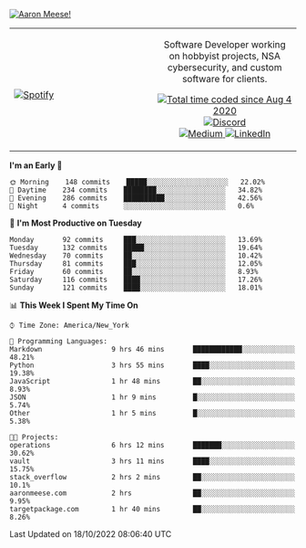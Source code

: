 [![Aaron Meese!](https://user-images.githubusercontent.com/17814535/88975338-a2aabf00-d27f-11ea-963f-8a19608716b4.png)](https://github.com/ajmeese7/readme-ascii "README ASCII")

<!-- Modified from project here: https://github.com/novatorem/novatorem -->
<table width="100%">
  <tr>
  <td width="50%">

&nbsp; <br> [![Spotify](https://ajmeese7.vercel.app/api/spotify)](https://open.spotify.com/user/ajmeese)

  </td>
  <td width="50%">
    <p align="center">
    Software Developer working on hobbyist projects, NSA cybersecurity, and custom software for clients.
    </p>
    <p align="center">
      <a href="https://wakatime.com/@f726891d-3b02-46cd-9b60-e8c59f9e2b14">
        <img src="https://wakatime.com/badge/user/f726891d-3b02-46cd-9b60-e8c59f9e2b14.svg" alt="Total time coded since Aug 4 2020" title="WakaTime" />
      </a>
      <a href="http://link.aaronmeese.com/discord">
        <img src="https://img.shields.io/badge/discord-ajmeese7%234835-369?style=flat-square&logo=discord&logoColor=white&color=purple" alt="Discord" title="Discord">
      </a>
      <br />
      <a href="https://link.aaronmeese.com/medium">
        <img src="https://img.shields.io/badge/medium-ajmeese7-1DB954?style=flat-square&logo=medium&logoColor=white" alt="Medium" title="Medium">
      </a>
      <a href="https://link.aaronmeese.com/linkedin">
        <img src="https://img.shields.io/badge/linkedIn-aaronmeese-1DB954?style=flat-square&logo=linkedin&logoColor=white&color=blue" alt="LinkedIn" title="LinkedIn">
      </a>
    </p>
  </td>

</table>

[//]: <> (The `&nbsp;` is to have Aphelion take up more space)

<!--START_SECTION:waka-->
**I'm an Early 🐤** 

```text
🌞 Morning    148 commits    █████░░░░░░░░░░░░░░░░░░░░   22.02% 
🌆 Daytime    234 commits    ████████░░░░░░░░░░░░░░░░░   34.82% 
🌃 Evening    286 commits    ██████████░░░░░░░░░░░░░░░   42.56% 
🌙 Night      4 commits      ░░░░░░░░░░░░░░░░░░░░░░░░░   0.6%

```
📅 **I'm Most Productive on Tuesday** 

```text
Monday       92 commits     ███░░░░░░░░░░░░░░░░░░░░░░   13.69% 
Tuesday      132 commits    █████░░░░░░░░░░░░░░░░░░░░   19.64% 
Wednesday    70 commits     ██░░░░░░░░░░░░░░░░░░░░░░░   10.42% 
Thursday     81 commits     ███░░░░░░░░░░░░░░░░░░░░░░   12.05% 
Friday       60 commits     ██░░░░░░░░░░░░░░░░░░░░░░░   8.93% 
Saturday     116 commits    ████░░░░░░░░░░░░░░░░░░░░░   17.26% 
Sunday       121 commits    ████░░░░░░░░░░░░░░░░░░░░░   18.01%

```


📊 **This Week I Spent My Time On** 

```text
⌚︎ Time Zone: America/New_York

💬 Programming Languages: 
Markdown                 9 hrs 46 mins       ████████████░░░░░░░░░░░░░   48.21% 
Python                   3 hrs 55 mins       ████░░░░░░░░░░░░░░░░░░░░░   19.38% 
JavaScript               1 hr 48 mins        ██░░░░░░░░░░░░░░░░░░░░░░░   8.93% 
JSON                     1 hr 9 mins         █░░░░░░░░░░░░░░░░░░░░░░░░   5.74% 
Other                    1 hr 5 mins         █░░░░░░░░░░░░░░░░░░░░░░░░   5.38%

🐱‍💻 Projects: 
operations               6 hrs 12 mins       ███████░░░░░░░░░░░░░░░░░░   30.62% 
vault                    3 hrs 11 mins       ████░░░░░░░░░░░░░░░░░░░░░   15.75% 
stack_overflow           2 hrs 2 mins        ██░░░░░░░░░░░░░░░░░░░░░░░   10.1% 
aaronmeese.com           2 hrs               ██░░░░░░░░░░░░░░░░░░░░░░░   9.95% 
targetpackage.com        1 hr 40 mins        ██░░░░░░░░░░░░░░░░░░░░░░░   8.26%

```


 Last Updated on 18/10/2022 08:06:40 UTC
<!--END_SECTION:waka-->
